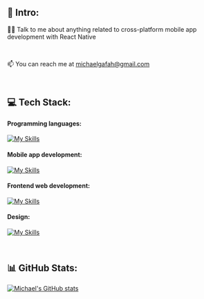 ## 💫 Intro:
 👨‍💻 Talk to me about anything related to cross-platform mobile app development with React Native
 
 <br>

 📫 You can reach me at michaelgafah@gmail.com 
 
<br>


## 💻 Tech Stack:
<h4 align="left">Programming languages:</h4>

[![My Skills](https://skillicons.dev/icons?i=javascript)](https://skillicons.dev)

<h4 align="left">Mobile app development:</h4>

[![My Skills](https://skillicons.dev/icons?i=react)](https://skillicons.dev)

<h4 align="left">Frontend web development:</h4>

[![My Skills](https://skillicons.dev/icons?i=html,css,react&perline=5)](https://skillicons.dev)
  
<h4 align="left">Design:</h4>

[![My Skills](https://skillicons.dev/icons?i=figma,webflow&perline=5)](https://skillicons.dev)

<br>

## 📊 GitHub Stats:
[![Michael's GitHub stats](https://github-readme-stats.vercel.app/api?username=Damnmichael&show_icons=true&theme=algolia)](https://github.com/anuraghazra/github-readme-stats)
<br/>
